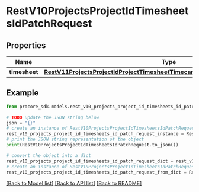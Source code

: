 # RestV10ProjectsProjectIdTimesheetsIdPatchRequest


## Properties

Name | Type | Description | Notes
------------ | ------------- | ------------- | -------------
**timesheet** | [**RestV11ProjectsProjectIdProjectTimesheetTimecardEntriesIdPatchRequestTimesheet**](RestV11ProjectsProjectIdProjectTimesheetTimecardEntriesIdPatchRequestTimesheet.md) |  | 

## Example

```python
from procore_sdk.models.rest_v10_projects_project_id_timesheets_id_patch_request import RestV10ProjectsProjectIdTimesheetsIdPatchRequest

# TODO update the JSON string below
json = "{}"
# create an instance of RestV10ProjectsProjectIdTimesheetsIdPatchRequest from a JSON string
rest_v10_projects_project_id_timesheets_id_patch_request_instance = RestV10ProjectsProjectIdTimesheetsIdPatchRequest.from_json(json)
# print the JSON string representation of the object
print(RestV10ProjectsProjectIdTimesheetsIdPatchRequest.to_json())

# convert the object into a dict
rest_v10_projects_project_id_timesheets_id_patch_request_dict = rest_v10_projects_project_id_timesheets_id_patch_request_instance.to_dict()
# create an instance of RestV10ProjectsProjectIdTimesheetsIdPatchRequest from a dict
rest_v10_projects_project_id_timesheets_id_patch_request_from_dict = RestV10ProjectsProjectIdTimesheetsIdPatchRequest.from_dict(rest_v10_projects_project_id_timesheets_id_patch_request_dict)
```
[[Back to Model list]](../README.md#documentation-for-models) [[Back to API list]](../README.md#documentation-for-api-endpoints) [[Back to README]](../README.md)


